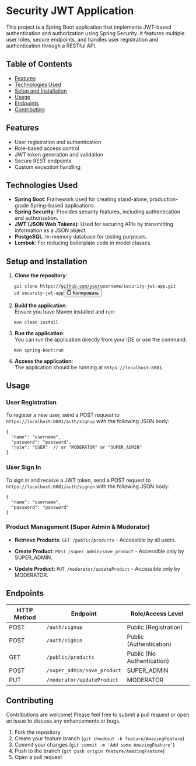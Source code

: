 <div class="markdown-body"><h1 id="security-jwt-application">Security JWT Application</h1>
<p>This project is a Spring Boot application that implements JWT-based authentication and authorization using Spring Security. It features multiple user roles, secure endpoints, and handles user registration and authentication through a RESTful API.</p>
<h2 id="table-of-contents">Table of Contents</h2>
<ul>
<li><a href="#features">Features</a></li>
<li><a href="#technologies-used">Technologies Used</a></li>
<li><a href="#setup-and-installation">Setup and Installation</a></li>
<li><a href="#usage">Usage</a></li>
<li><a href="#endpoints">Endpoints</a></li>
<li><a href="#contributing">Contributing</a></li>
</ul>
<h2 id="features">Features</h2>
<ul>
<li>User registration and authentication</li>
<li>Role-based access control</li>
<li>JWT token generation and validation</li>
<li>Secure REST endpoints</li>
<li>Custom exception handling</li>
</ul>
<h2 id="technologies-used">Technologies Used</h2>
<ul>
<li><strong>Spring Boot</strong>: Framework used for creating stand-alone, production-grade Spring-based applications.</li>
<li><strong>Spring Security</strong>: Provides security features, including authentication and authorization.</li>
<li><strong>JWT (JSON Web Tokens)</strong>: Used for securing APIs by transmitting information as a JSON object.</li>
<li><strong>PostgeSQL</strong>: In-memory database for testing purposes.</li>
<li><strong>Lombok</strong>: For reducing boilerplate code in model classes.</li>
</ul>
<h2 id="setup-and-installation">Setup and Installation</h2>
<ol>
<li><strong>Clone the repository</strong>:</li>
</ol>
<pre><code class="bash language-bash hljs">   git <span class="hljs-built_in">clone</span> https://github.com/yourusername/security-jwt-app.git
   <span class="hljs-built_in">cd</span> security-jwt-app</code><button class="copy-ai-code" onclick="copyAICode(this)"><svg stroke="currentColor" fill="none" stroke-width="2" viewBox="0 0 24 24" stroke-linecap="round" stroke-linejoin="round" class="h-4 w-4" height="1em" width="1em" xmlns="http://www.w3.org/2000/svg"><path d="M16 4h2a2 2 0 0 1 2 2v14a2 2 0 0 1-2 2H6a2 2 0 0 1-2-2V6a2 2 0 0 1 2-2h2"></path><rect x="8" y="2" width="8" height="4" rx="1" ry="1"></rect></svg> <span class="label-copy-code">Копировать</span></button></pre>
<ol start="2">
<li><strong>Build the application</strong>:<br>
Ensure you have Maven installed and run:</li>
</ol>
<pre><code class="bash language-bash hljs">   mvn clean install</code></pre>
<ol start="3">
<li><strong>Run the application</strong>:<br>
You can run the application directly from your IDE or use the command:</li>
</ol>
<pre><code class="bash language-bash hljs">   mvn spring-boot:run</code></pre>
<ol start="4">
<li><strong>Access the application</strong>:<br>
The application should be running at <code>https://localhost:8081</code>.</li>
</ol>
<h2 id="usage">Usage</h2>
<h3 id="user-registration">User Registration</h3>
<p>To register a new user, send a POST request to <code>https://localhost:8081/auth/signup</code> with the following JSON body:</p>
<pre><code class="json language-json hljs"><span class="hljs-punctuation">{</span>
  <span class="hljs-attr">"name"</span><span class="hljs-punctuation">:</span> <span class="hljs-string">"username"</span><span class="hljs-punctuation">,</span>
  <span class="hljs-attr">"password"</span><span class="hljs-punctuation">:</span> <span class="hljs-string">"password"</span><span class="hljs-punctuation">,</span>
  <span class="hljs-attr">"role"</span><span class="hljs-punctuation">:</span> <span class="hljs-string">"USER"</span>  <span class="hljs-comment">// or "MODERATOR" or "SUPER_ADMIN"</span>
<span class="hljs-punctuation">}</span></code></pre>
<h3 id="user-sign-in">User Sign In</h3>
<p>To sign in and receive a JWT token, send a POST request to <code>https://localhost:8081/auth/signin</code> with the following JSON body:</p>
<pre><code class="json language-json hljs"><span class="hljs-punctuation">{</span>
  <span class="hljs-attr">"name"</span><span class="hljs-punctuation">:</span> <span class="hljs-string">"username"</span><span class="hljs-punctuation">,</span>
  <span class="hljs-attr">"password"</span><span class="hljs-punctuation">:</span> <span class="hljs-string">"password"</span>
<span class="hljs-punctuation">}</span></code></pre>
<h3 id="product-management-super-admin--moderator">Product Management (Super Admin &amp; Moderator)</h3>
<ul>
<li><p><strong>Retrieve Products</strong>: <code>GET /public/products</code> - Accessible by all users.</p></li>
<li><p><strong>Create Product</strong>: <code>POST /super_admin/save_product</code> - Accessible only by SUPER_ADMIN.</p></li>
<li><p><strong>Update Product</strong>: <code>PUT /moderator/updateProduct</code> - Accessible only by MODERATOR.</p></li>
</ul>
<h2 id="endpoints">Endpoints</h2>
<table>
<thead>
<tr>
<th id="http_method">HTTP Method</th>
<th id="endpoint">Endpoint</th>
<th id="role/access_level">Role/Access Level</th>
</tr>
</thead>
<tbody>
<tr>
<td>POST</td>
<td><code>/auth/signup</code></td>
<td>Public (Registration)</td>
</tr>
<tr>
<td>POST</td>
<td><code>/auth/signin</code></td>
<td>Public (Authentication)</td>
</tr>
<tr>
<td>GET</td>
<td><code>/public/products</code></td>
<td>Public (No Authentication)</td>
</tr>
<tr>
<td>POST</td>
<td><code>/super_admin/save_product</code></td>
<td>SUPER_ADMIN</td>
</tr>
<tr>
<td>PUT</td>
<td><code>/moderator/updateProduct</code></td>
<td>MODERATOR</td>
</tr>
</tbody>
</table>
<h2 id="contributing">Contributing</h2>
<p>Contributions are welcome! Please feel free to submit a pull request or open an issue to discuss any enhancements or bugs.</p>
<ol>
<li>Fork the repository</li>
<li>Create your feature branch (<code>git checkout -b feature/AmazingFeature</code>)</li>
<li>Commit your changes (<code>git commit -m 'Add some AmazingFeature'</code>)</li>
<li>Push to the branch (<code>git push origin feature/AmazingFeature</code>)</li>
<li>Open a pull request</li>
</ol>

